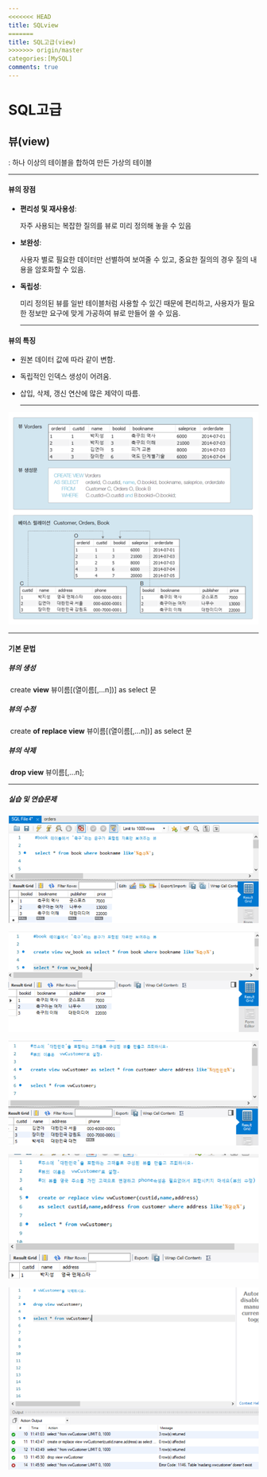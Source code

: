 ```yaml
---
<<<<<<< HEAD
title: SQLview
=======
title: SQL고급(view)
>>>>>>> origin/master
categories:[MySQL]
comments: true
---
```




# SQL고급



## 뷰(view)

: 하나 이상의 테이블을 합하여 만든 가상의 테이블

---------------------



#### 뷰의 장점

- **편리성 및 재사용성**: 

  자주 사용되는 복잡한 질의를 뷰로 미리 정의해 놓을 수 있음

- **보완성**:

   사용자 별로 필요한 데이터만 선별하여 보여줄 수 있고, 중요한 질의의 경우 질의 내용을 암호화할 수 있음.

- **독립성**:

   미리 정의된 뷰를 일반 테이블처럼 사용할 수 있긴 때문에 편리하고, 사용자가 필요한 정보만 요구에 맞게 가공하여 뷰로 만들어 쓸 수 있음.

  -------------------------------

  

#### 뷰의 특징

- 원본 데이터 값에 따라 같이 변함.

- 독립적인 인덱스 생성이 어려움.

- 삽입, 삭제, 갱신 연산에 많은 제약이 따름.

  ---------------------------

  

![](../assets/img/view1.PNG)

--------------------------------------



#### 기본 문법

##### 	뷰의 생성

​						create **view** 뷰이름[(열이름[,...n])] as select 문

##### 	뷰의 수정

​						create **of replace view** 뷰이름[(열이름[,...n])] as select 문

##### 	뷰의 삭제

​						**drop view** 뷰이름[,...n]; 



---------------

##### 실습 및 연습문제


![](../assets/img/viewcreate1.PNG)

![](../assets/img/viewcreate2.PNG)

![](../assets/img/viewcreate3.PNG)

![](../assets/img/viewreplace.PNG)



![](../assets/img/viewdrop.PNG)